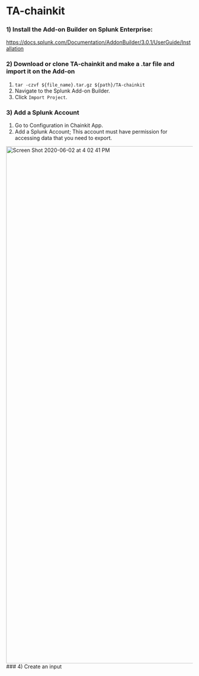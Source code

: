 # TA-chainkit

### 1) Install the Add-on Builder on Splunk Enterprise:
https://docs.splunk.com/Documentation/AddonBuilder/3.0.1/UserGuide/Installation

### 2) Download or clone TA-chainkit and make a .tar file and import it on the Add-on
  1. ```tar -czvf ${file_name}.tar.gz ${path}/TA-chainkit```
  2. Navigate to the Splunk Add-on Builder.
  3. Click `Import Project`.

### 3) Add a Splunk Account
  1. Go to Configuration in Chainkit App.
  2. Add a Splunk Account; This account must have permission for accessing data that you need to export.
<img width="1394" alt="Screen Shot 2020-06-02 at 4 02 41 PM" src="https://user-images.githubusercontent.com/47642039/83490570-3748a900-a4eb-11ea-94e3-bd750f6820d1.png">
### 4) Create an input

